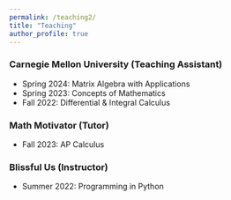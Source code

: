 ```yaml
---
permalink: /teaching2/
title: "Teaching"
author_profile: true
---
```


### Carnegie Mellon University (Teaching Assistant)
* Spring 2024: Matrix Algebra with Applications
* Spring 2023: Concepts of Mathematics
* Fall 2022: Differential & Integral Calculus

### Math Motivator (Tutor)
* Fall 2023: AP Calculus

### Blissful Us (Instructor)
* Summer 2022: Programming in Python
